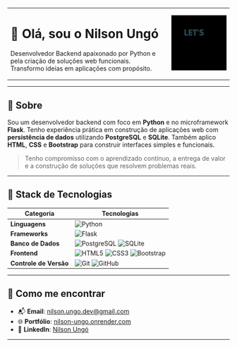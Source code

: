 <table>
  <tr>
    <td>
      <h1 align="left">👋 Olá, sou o Nilson Ungó</h1>
      <p align="left">
        Desenvolvedor Backend apaixonado por Python e pela criação de soluções web funcionais.<br>
        Transformo ideias em aplicações com propósito.
      </p>
    </td>
    <td align="right">
      <img src="bunner.gif" alt="code GIF" width="250"/>
    </td>
  </tr>
</table>


---

## 🚀 Sobre

Sou um desenvolvedor backend com foco em **Python** e no microframework **Flask**. Tenho experiência prática em construção de aplicações web com **persistência de dados** utilizando **PostgreSQL** e **SQLite**. Também aplico **HTML**, **CSS** e **Bootstrap** para construir interfaces simples e funcionais.

> Tenho compromisso com o aprendizado contínuo, a entrega de valor e a construção de soluções que resolvem problemas reais.

---

## 🧠 Stack de Tecnologias

| Categoria         | Tecnologias                                                                 |
|------------------|------------------------------------------------------------------------------|
| **Linguagens**    | ![Python](https://img.shields.io/badge/Python-3670A0?style=flat&logo=python&logoColor=white) |
| **Frameworks**    | ![Flask](https://img.shields.io/badge/Flask-000000?style=flat&logo=flask&logoColor=white) |
| **Banco de Dados**| ![PostgreSQL](https://img.shields.io/badge/PostgreSQL-4169E1?style=flat&logo=postgresql&logoColor=white) ![SQLite](https://img.shields.io/badge/SQLite-003B57?style=flat&logo=sqlite&logoColor=white) |
| **Frontend**      | ![HTML5](https://img.shields.io/badge/HTML5-E34F26?style=flat&logo=html5&logoColor=white) ![CSS3](https://img.shields.io/badge/CSS3-1572B6?style=flat&logo=css3&logoColor=white) ![Bootstrap](https://img.shields.io/badge/Bootstrap-563d7c?style=flat&logo=bootstrap&logoColor=white) |
| **Controle de Versão** | ![Git](https://img.shields.io/badge/Git-F05032?style=flat&logo=git&logoColor=white) ![GitHub](https://img.shields.io/badge/GitHub-100000?style=flat&logo=github&logoColor=white) |

---

## 🧭 Como me encontrar

- 📬 **Email**: [nilson.ungo.dev@gmail.com](mailto:nilson.ungo.dev@gmail.com)  
- 🌐 **Portfólio**: [nilson-ungo.onrender.com](https://nilson-ungo.onrender.com/)  
- 💼 **LinkedIn**: [Nilson Ungó](https://www.linkedin.com/in/nilson-ung%C3%B3-276a66179/)  

---

<!--
## 📊 Linguagens mais usadas

![Top Langs](https://github-readme-stats.vercel.app/api/top-langs/?username=Nilson-Ungo&layout=compact&theme=github_dark)

*Nota: Repositórios privados não são considerados nesses dados.*
-->
